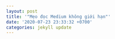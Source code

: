 ```yaml
---
layout: post
title: '"Mẹo đọc Medium không giới hạn"'
date: '2020-07-23 23:33:32 +0700'
categories: jekyll update
---
```



<!--stackedit_data:
eyJwcm9wZXJ0aWVzIjoibGF5b3V0OiBwb3N0XG50aXRsZTogJ1
wiTeG6uW8gxJHhu41jIE1lZGl1bSBraMO0bmcgZ2nhu5tpIGjh
uqFuXCInXG5kYXRlOiAnMjAyMC0wNy0yMyAyMzozMzozMiArMD
cwMCdcbmNhdGVnb3JpZXM6IGpla3lsbCB1cGRhdGVcbiIsImhp
c3RvcnkiOlsxNTcwODQ2MzgwXX0=
-->